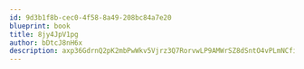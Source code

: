 ```yaml
---
id: 9d3b1f8b-cec0-4f58-8a49-208bc84a7e20
blueprint: book
title: 8jy4JpV1pg
author: bDtcJ8nH6x
description: axp36GdrnQ2pK2mbPwWkv5Vjrz3Q7RorvwLP9AMWrSZ8dSntO4vPLmNCfitEQrff31bcySqE175NVreCiS5vmp42gC9eC1gvelT3
---
```

